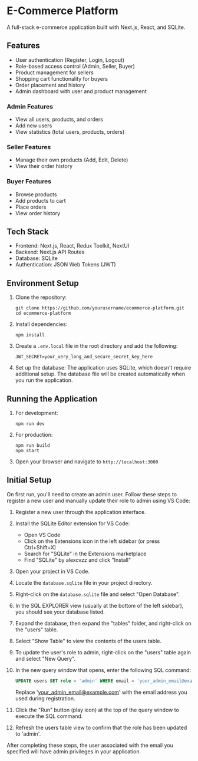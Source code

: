 # E-Commerce Platform

A full-stack e-commerce application built with Next.js, React, and SQLite.

## Features

- User authentication (Register, Login, Logout)
- Role-based access control (Admin, Seller, Buyer)
- Product management for sellers
- Shopping cart functionality for buyers
- Order placement and history
- Admin dashboard with user and product management

### Admin Features
- View all users, products, and orders
- Add new users
- View statistics (total users, products, orders)

### Seller Features
- Manage their own products (Add, Edit, Delete)
- View their order history

### Buyer Features
- Browse products
- Add products to cart
- Place orders
- View order history

## Tech Stack

- Frontend: Next.js, React, Redux Toolkit, NextUI
- Backend: Next.js API Routes
- Database: SQLite
- Authentication: JSON Web Tokens (JWT)

## Environment Setup

1. Clone the repository:
   ```
   git clone https://github.com/yourusername/ecommerce-platform.git
   cd ecommerce-platform
   ```

2. Install dependencies:
   ```
   npm install
   ```

3. Create a `.env.local` file in the root directory and add the following:
   ```
   JWT_SECRET=your_very_long_and_secure_secret_key_here
   ```

4. Set up the database:
   The application uses SQLite, which doesn't require additional setup. The database file will be created automatically when you run the application.

## Running the Application

1. For development:
   ```
   npm run dev
   ```

2. For production:
   ```
   npm run build
   npm start
   ```

3. Open your browser and navigate to `http://localhost:3000`

## Initial Setup

On first run, you'll need to create an admin user. Follow these steps to register a new user and manually update their role to admin using VS Code:

1. Register a new user through the application interface.

2. Install the SQLite Editor extension for VS Code:
   - Open VS Code
   - Click on the Extensions icon in the left sidebar (or press Ctrl+Shift+X)
   - Search for "SQLite" in the Extensions marketplace
   - Find "SQLite" by alexcvzz and click "Install"

3. Open your project in VS Code.

4. Locate the `database.sqlite` file in your project directory.

5. Right-click on the `database.sqlite` file and select "Open Database".

6. In the SQL EXPLORER view (usually at the bottom of the left sidebar), you should see your database listed.

7. Expand the database, then expand the "tables" folder, and right-click on the "users" table.

8. Select "Show Table" to view the contents of the users table.

9. To update the user's role to admin, right-click on the "users" table again and select "New Query".

10. In the new query window that opens, enter the following SQL command:
    ```sql
    UPDATE users SET role = 'admin' WHERE email = 'your_admin_email@example.com';
    ```
    Replace 'your_admin_email@example.com' with the email address you used during registration.

11. Click the "Run" button (play icon) at the top of the query window to execute the SQL command.

12. Refresh the users table view to confirm that the role has been updated to 'admin'.

After completing these steps, the user associated with the email you specified will have admin privileges in your application.
